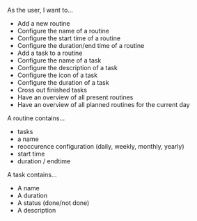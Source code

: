 As the user, I want to...



- Add a new routine
- Configure the name of a routine
- Configure the start time of a routine
- Configure the duration/end time of a routine
- Add a task to a routine
- Configure the name of a task
- Configure the description of a task
- Configure the icon of a task
- Configure the duration of a task
- Cross out finished tasks
- Have an overview of all present routines
- Have an overview of all planned routines for the current day



A routine contains...

- tasks
- a name
- reoccurence configuration (daily, weekly, monthly, yearly)
- start time
- duration / endtime



A task contains...

- A name
- A duration
- A status (done/not done)
- A description